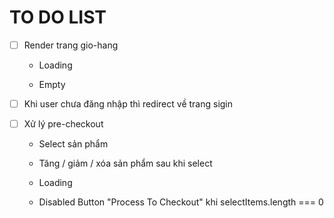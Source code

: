 # TO DO LIST

- [ ] Render trang gio-hang

    - Loading
    
    - Empty

- [ ] Khi user chưa đăng nhập thì redirect về trang sigin

- [ ] Xử lý pre-checkout

    - Select sản phẩm

    - Tăng / giảm / xóa sản phẩm sau khi select

    - Loading

    - Disabled Button "Process To Checkout" khi selectItems.length === 0